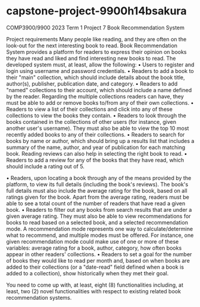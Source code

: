 # capstone-project-9900h14bsakura

COMP3900/9900
2023 Term 1
Project 7
Book Recommendation System

Project requirements
Many people like reading, and they are often on the look-out for the next interesting book to read. Book Recommendation System provides a platform for readers to express their opinion on books they have read and liked and find interesting new books to read.
The developed system must, at least, allow the following:
• Users to register and login using username and password credentials.
• Readers to add a book to their "main" collection, which should include details about the book title, author(s), publisher, publication date, and category.
• Readers to add "named" collections to their account, which should include a name defined by the reader. Regarding the multiple collections readers can have, they must be able to add or remove books to/from any of their own collections.
• Readers to view a list of their collections and click into any of these collections to view the books they contain.
• Readers to look through the books contained in the collections of other users (for instance, given another user's username). They must also be able to view the top 10 most recently added books to any of their collections.
• Readers to search for books by name or author, which should bring up a results list that includes a summary of the name, author, and year of publication for each matching book. Reading reviews can also help in selecting the right book to read.
• Readers to add a review for any of the books that they have read, which should include a rating out of 5.

• Readers, upon locating a book through any of the means provided by the platform, to view its full details (including the book's reviews). The book's full details must also include the average rating for the book, based on all ratings given for the book. Apart from the average rating, readers must be able to see a total count of the number of readers that have read a given book.
• Readers to filter out any books from search results that are under a given average rating. They must also be able to view recommendations for books to read based on a selected book, and a selected recommendation mode. A recommendation mode represents one way to calculate/determine what to recommend, and multiple modes must be offered. For instance, one given recommendation mode could make use of one or more of these variables: average rating for a book, author, category, how often books appear in other readers' collections.
• Readers to set a goal for the number of books they would like to read per month and, based on when books are added to their collections (or a "date-read" field defined when a book is added to a collection), show historically when they met their goal.

You need to come up with, at least, eight (8) functionalities including, at least, two (2) novel functionalities with respect to existing related book recommendation systems.
